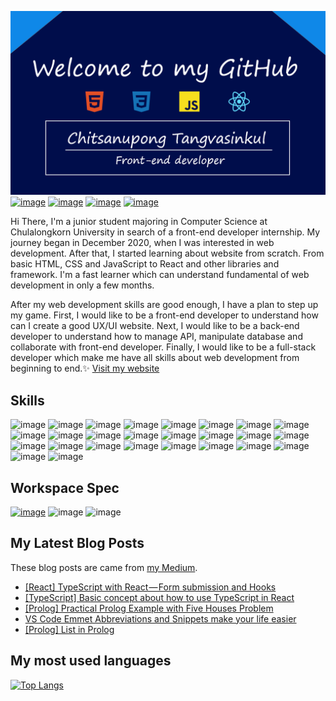 ![image](header.png)
[![image](https://img.shields.io/badge/Medium-12100E?style=for-the-badge&logo=medium&logoColor=white)](https://neverrest.medium.com/)
[![image](https://img.shields.io/badge/LinkedIn-0077B5?style=for-the-badge&logo=linkedin&logoColor=white)](https://www.linkedin.com/in/chitsanupong-tangvasinkul-934648202/)
[![image](https://img.shields.io/badge/Instagram-E4405F?style=for-the-badge&logo=instagram&logoColor=white)](https://www.instagram.com/first.neverrest/)
[![image](https://img.shields.io/badge/Facebook-1877F2?style=for-the-badge&logo=facebook&logoColor=white)](https://www.facebook.com/firstnasa/)

Hi There, I'm a junior student majoring in Computer Science at Chulalongkorn University in search of a front-end developer internship.
My journey began in December 2020, when I was interested in web development. After that, I started learning about website from scratch. From basic HTML, CSS and JavaScript to React and other libraries and framework. I'm a fast learner which can understand fundamental of web development in only a few months. 

After my web development skills are good enough, I have a plan to step up my game. First, I would like to be a front-end developer to understand how can I create a good UX/UI website. Next, I would like to be a back-end developer to understand how to manage API, manipulate database and collaborate with front-end developer. Finally, I would like to be a full-stack developer which make me have all skills about web development from beginning to end.✨ 
[Visit my website](https://firstneverrest.github.io/Portfolio-Website/) 

## Skills 
![image](https://img.shields.io/badge/HTML5-E34F26?style=for-the-badge&logo=html5&logoColor=white)
![image](https://img.shields.io/badge/CSS3-1572B6?style=for-the-badge&logo=css3&logoColor=white)
![image](https://img.shields.io/badge/Sass-CC6699?style=for-the-badge&logo=sass&logoColor=white)
![image](https://img.shields.io/badge/JavaScript-F7DF1E?style=for-the-badge&logo=javascript&logoColor=black)
![image](https://img.shields.io/badge/TypeScript-007ACC?style=for-the-badge&logo=typescript&logoColor=white)
![image](https://img.shields.io/badge/Python-14354C?style=for-the-badge&logo=python&logoColor=white)
![image](https://img.shields.io/badge/Ruby-CC342D?style=for-the-badge&logo=ruby&logoColor=white)
![image](https://img.shields.io/badge/C%23-239120?style=for-the-badge&logo=c-sharp&logoColor=white)
![image](https://img.shields.io/badge/Java-ED8B00?style=for-the-badge&logo=java&logoColor=white)
![image](https://img.shields.io/badge/React-20232A?style=for-the-badge&logo=react&logoColor=61DAFB)
![image](https://img.shields.io/badge/Ruby_on_Rails-CC0000?style=for-the-badge&logo=ruby-on-rails&logoColor=white)
![image](https://img.shields.io/badge/Node.js-43853D?style=for-the-badge&logo=node.js&logoColor=white)
![image](https://img.shields.io/badge/Docker-2CA5E0?style=for-the-badge&logo=docker&logoColor=white)
![image](https://img.shields.io/badge/jQuery-0769AD?style=for-the-badge&logo=jquery&logoColor=white)
![image](https://img.shields.io/badge/npm-CB3837?style=for-the-badge&logo=npm&logoColor=white)
![image](https://img.shields.io/badge/Git-F05032?style=for-the-badge&logo=git&logoColor=white)
![image](https://img.shields.io/badge/firebase-ffca28?style=for-the-badge&logo=firebase&logoColor=white)
![image](https://img.shields.io/badge/MySQL-00000F?style=for-the-badge&logo=mysql&logoColor=white)
![image](https://img.shields.io/badge/Visual_Studio_2019-5C2D91?style=for-the-badge&logo=visual%20studio&logoColor=white)
![image](https://img.shields.io/badge/Visual_Studio_Code-0078D4?style=for-the-badge&logo=visual%20studio%20code&logoColor=white)
![image](https://img.shields.io/badge/Unity-100000?style=for-the-badge&logo=unity&logoColor=white)
![image](https://img.shields.io/badge/vim-342B029.svg?&style=for-the-badge&logoColor=white)
![image](https://img.shields.io/badge/Postman-FF6C37?style=for-the-badge&logo=Postman&logoColor=white)
![image](https://img.shields.io/badge/Figma-000000?style=for-the-badge&logo=figma&logoColor=white)
![image](https://img.shields.io/badge/Adobe%20XD-5C2D91?style=for-the-badge&logo=Adobe%20XD&logoColor=white)
![image](https://img.shields.io/badge/Ubuntu-E95420?style=for-the-badge&logo=ubuntu&logoColor=white)

## Workspace Spec
[![image](https://img.shields.io/badge/AMD-Ryzen_7_3750H-ED1C24?style=for-the-badge&logo=amd&logoColor=white)](https://github.com/firstneverrest)
![image](https://img.shields.io/badge/NVIDIA-GTX1650-76B900?style=for-the-badge&logo=nvidia&logoColor=white)
![image](https://img.shields.io/badge/Windows-ASUS_TUFF_GAMING-0078D6?style=for-the-badge&logo=windows&logoColor=white)

## My Latest Blog Posts
These blog posts are came from [my Medium](https://medium.com/neverrest).
<!-- BLOG-POST-LIST:START -->
- [[React] TypeScript with React — Form submission and Hooks](https://medium.com/neverrest/react-typescript-with-react-form-submission-and-hooks-5b6b858d87c8?source=rss----2e11e31db100---4)
- [[TypeScript] Basic concept about how to use TypeScript in React](https://medium.com/neverrest/typescript-basic-concept-about-how-to-use-typescript-in-react-38affb828006?source=rss----2e11e31db100---4)
- [[Prolog] Practical Prolog Example with Five Houses Problem](https://medium.com/neverrest/prolog-practical-prolog-example-with-five-houses-problem-a76c8912ed79?source=rss----2e11e31db100---4)
- [VS Code Emmet Abbreviations and Snippets make your life easier](https://medium.com/neverrest/vs-code-emmet-abbreviations-and-snippets-make-your-life-easier-875505550607?source=rss----2e11e31db100---4)
- [[Prolog] List in Prolog](https://medium.com/neverrest/prolog-list-in-prolog-dbca1d203f73?source=rss----2e11e31db100---4)
<!-- BLOG-POST-LIST:END -->

## My most used languages
[![Top Langs](https://github-readme-stats.vercel.app/api/top-langs/?username=firstneverrest)](https://github.com/anuraghazra/github-readme-stats)
